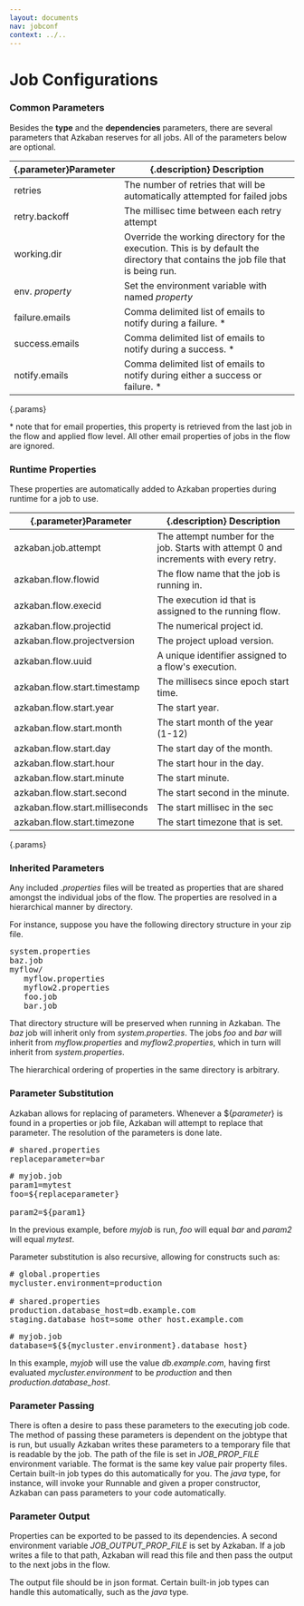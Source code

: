 ```yaml
---
layout: documents
nav: jobconf
context: ../..
---
```


# Job Configurations

### Common Parameters
Besides the __type__ and the __dependencies__ parameters, there are several parameters that
Azkaban reserves for all jobs. All of the parameters below are optional.

|{.parameter}Parameter			|{.description} Description                                 |
|-------------------------------|-----------------------------------------------------------|
|retries 	| The number of retries that will be automatically attempted for failed jobs 	|
|retry.backoff  | The millisec time between each retry attempt |
|working.dir  | Override the working directory for the execution. This is by default the directory that contains the job file that is being run. |
|env. _property_ | Set the environment variable with named _property_ |
|failure.emails  | Comma delimited list of emails to notify during a failure. \* |
|success.emails  | Comma delimited list of emails to notify during a success. \* |
|notify.emails  | Comma delimited list of emails to notify during either a success or failure. \* |
{.params}

\* note that for email properties, this property is retrieved from the last job in the flow and applied flow level. All other email properties 
of jobs in the flow are ignored.


### Runtime Properties
These properties are automatically added to Azkaban properties during runtime for a job to use.

|{.parameter}Parameter			|{.description} Description                                                                                       							|
|-------------------------------|-------------------------------------------------------------------------------------------------------------------------------------------|
|azkaban.job.attempt 	| The attempt number for the job. Starts with attempt 0 and increments with every retry. |
|azkaban.flow.flowid | The flow name that the job is running in. |
|azkaban.flow.execid  | The execution id that is assigned to the running flow. |
|azkaban.flow.projectid  | The numerical project id. |
|azkaban.flow.projectversion  | The project upload version. |
|azkaban.flow.uuid  | A unique identifier assigned to a flow's execution. |
|azkaban.flow.start.timestamp | The millisecs since epoch start time. |
|azkaban.flow.start.year| The start year. |
|azkaban.flow.start.month| The start month of the year (1-12) |
|azkaban.flow.start.day| The start day of the month. |
|azkaban.flow.start.hour| The start hour in the day. |
|azkaban.flow.start.minute| The start minute.|
|azkaban.flow.start.second| The start second in the minute. |
|azkaban.flow.start.milliseconds| The start millisec in the sec|
|azkaban.flow.start.timezone| The start timezone that is set.|
{.params}

### Inherited Parameters
Any included _.properties_ files will be treated as properties that are shared amongst the individual jobs of the flow.
The properties are resolved in a hierarchical manner by directory.

For instance, suppose you have the following directory structure in your zip file.

<pre class="code">
system.properties
baz.job
myflow/
   myflow.properties
   myflow2.properties
   foo.job
   bar.job
</pre>

That directory structure will be preserved when running in Azkaban. The _baz_ job will inherit only from
_system.properties_. The jobs _foo_ and _bar_ will inherit from _myflow.properties_ and _myflow2.properties_, 
which in turn will inherit from _system.properties_.

The hierarchical ordering of properties in the same directory is arbitrary.

### Parameter Substitution
Azkaban allows for replacing of parameters. Whenever a $\{_parameter_\} is found in a properties or job file,
Azkaban will attempt to replace that parameter. The resolution of the parameters is done late.

<pre class="code">
# shared.properties
replaceparameter=bar
</pre>

<pre class="code">
# myjob.job
param1=mytest
foo=${replaceparameter}

param2=${param1}
</pre>

In the previous example, before _myjob_ is run, _foo_ will equal _bar_ and _param2_ will equal _mytest_.

Parameter substitution is also recursive, allowing for constructs such as:

<pre class="code">
# global.properties
mycluster.environment=production

# shared.properties
production.database_host=db.example.com
staging.database_host=some_other_host.example.com
</pre>

<pre class="code">
# myjob.job
database=${${mycluster.environment}.database_host}
</pre>

In this example, _myjob_ will use the value _db.example.com_, having first evaluated _mycluster.environment_ to be
_production_ and then _production.database\_host_.

### Parameter Passing
There is often a desire to pass these parameters to the executing job code. The method of passing these parameters
is dependent on the jobtype that is run, but usually Azkaban writes these parameters to a temporary file that is
readable by the job.
The path of the file is set in _JOB\_PROP\_FILE_ environment variable. The format is the same key value pair property files.
Certain built-in job types do this automatically for you. The _java_ type, for instance, will invoke your Runnable
and given a proper constructor, Azkaban can pass parameters to your code automatically.

### Parameter Output
Properties can be exported to be passed to its dependencies. A second environment variable _JOB\_OUTPUT\_PROP\_FILE_
is set by Azkaban. If a job writes a file to that path, Azkaban will read this file and then pass the output to the
next jobs in the flow.

The output file should be in json format. Certain built-in job types can handle this automatically, such as the _java_ type.




